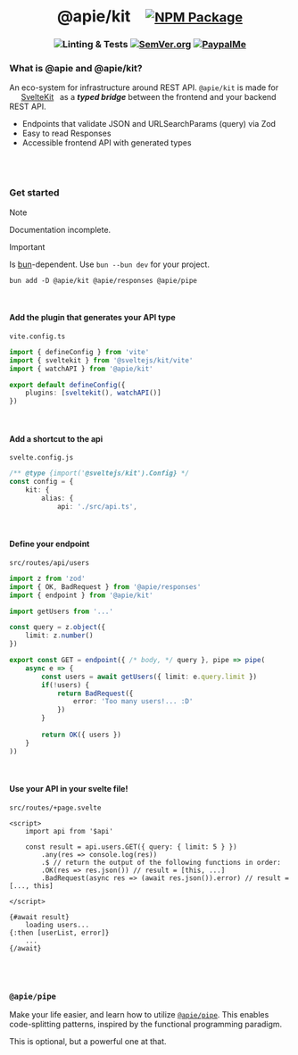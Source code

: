 <h1 align='center' vertical-align='baseline' >
@apie/kit
<small>
<img src="data:image/png;base64,iVBORw0KGgoAAAANSUhEUgAAAA8AAAAPCAQAAACR313BAAAAEUlEQVR42mNkwAsYR6WHmDQAEFkAEMvRoosAAAAASUVORK5CYII=" />
<a href='https://www.npmjs.com/package/@apie/kit' vertical-align='bottom' >
	<img src='https://img.shields.io/npm/v/%40apie%2Fkit?style=for-the-badge&logo=npm&label=%20' alt='NPM Package'/>
</a>
</small>
</h1>
<h3 align="center">

![Linting & Tests](https://github.com/refzlund/api-kit/actions/workflows/main.yml/badge.svg)
[![SemVer.org](https://img.shields.io/badge/Semantic_Versioning-v2-orange)](https://semver.org/)
[![PaypalMe](https://img.shields.io/badge/Donate-%40Refzlund-green?logo=paypal)](https://www.paypal.com/paypalme/refzlund)

</h3>

### What is @apie and @apie/kit?

An eco-system for infrastructure around REST API. `@apie/kit` is made for  <img src='https://upload.wikimedia.org/wikipedia/commons/thumb/1/1b/Svelte_Logo.svg/1200px-Svelte_Logo.svg.png' width=14> [SvelteKit](https://github.com/sveltejs/kit)  as a ***typed bridge*** between the frontend and your backend REST API.

- Endpoints that validate JSON and URLSearchParams (query) via Zod
- Easy to read Responses
- Accessible frontend API with generated types

<br>
<br>

### Get started

> [!NOTE]  
> Documentation incomplete.

> [!IMPORTANT]  
> Is [bun](https://bun.sh)-dependent. Use `bun --bun dev` for your project.

`bun add -D @apie/kit @apie/responses @apie/pipe`

<br>

#### Add the plugin that generates your API type

`vite.config.ts`
```ts
import { defineConfig } from 'vite'
import { sveltekit } from '@sveltejs/kit/vite'
import { watchAPI } from '@apie/kit'

export default defineConfig({
	plugins: [sveltekit(), watchAPI()]
})
```

<br>

#### Add a shortcut to the api

`svelte.config.js`
```ts
/** @type {import('@sveltejs/kit').Config} */
const config = {
	kit: {
		alias: {
			api: './src/api.ts',
```

<br>

#### Define your endpoint

`src/routes/api/users`
```ts
import z from 'zod'
import { OK, BadRequest } from '@apie/responses'
import { endpoint } from '@apie/kit'

import getUsers from '...'

const query = z.object({
	limit: z.number()
})

export const GET = endpoint({ /* body, */ query }, pipe => pipe(
	async e => {
		const users = await getUsers({ limit: e.query.limit })
		if(!users) {
			return BadRequest({
				error: 'Too many users!... :D'
			})
		}
		
		return OK({ users })
	}
))
```

<br>

#### Use your API in your svelte file!

`src/routes/+page.svelte`
```svelte
<script>
	import api from '$api'

	const result = api.users.GET({ query: { limit: 5 } })
		.any(res => console.log(res))
		.$ // return the output of the following functions in order:
		.OK(res => res.json()) // result = [this, ...]
		.BadRequest(async res => (await res.json()).error) // result = [..., this]

</script>

{#await result}
	loading users...
{:then [userList, error]}
	...
{/await}

```

<br>
<br>

### `@apie/pipe`

Make your life easier, and learn how to utilize [`@apie/pipe`](https://www.npmjs.com/package/@apie/pipe). 
This enables code-splitting patterns, inspired by the functional programming paradigm.

This is optional, but a powerful one at that.

<br>
<br>
<br>
<br>
<br>
<br>